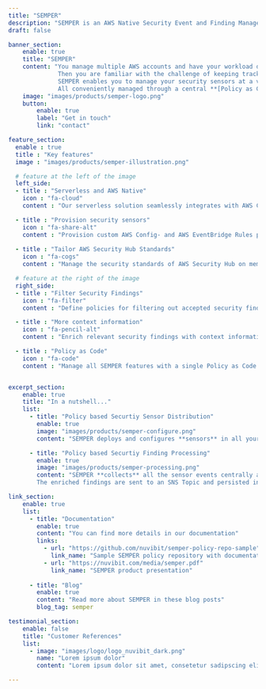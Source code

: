 ```yaml
---
title: "SEMPER"
description: "SEMPER is an AWS Native Security Event and Finding Management solution that allows you to manage your security sensors at a very granular level in a consistent and auditable way and to automatically filter accepted security findings."
draft: false

banner_section:
    enable: true
    title: "SEMPER"
    content: "You manage multiple AWS accounts and have your workload distributed in multiple AWS regions?<br>
              Then you are familiar with the challenge of keeping track of the security compliance of your AWS resources and managing security events in real time.<br><br>
              SEMPER enables you to manage your security sensors at a very granular level in a consistent and auditable way and automatically filter accepted security findings.<br>
              All conveniently managed through a central **[Policy as Code](/faq/#pac 'What is Security / Policy as Code?')** repository."
    image: "images/products/semper-logo.png"
    button:
        enable: true
        label: "Get in touch"
        link: "contact"

feature_section:
  enable : true
  title : "Key features"
  image : "images/products/semper-illustration.png"

  # feature at the left of the image
  left_side:
  - title : "Serverless and AWS Native"
    icon : "fa-cloud"
    content : "Our serverless solution seamlessly integrates with AWS Config, AWS CloudTrail, AWS Security Hub and Amazon GuardDuty."

  - title : "Provision security sensors"
    icon : "fa-share-alt"
    content : "Provision custom AWS Config- and AWS EventBridge Rules precisely in all your required accounts."
    
  - title : "Tailor AWS Security Hub Standards"
    icon : "fa-cogs"
    content : "Manage the security standards of AWS Security Hub on member-account level."

  # feature at the right of the image
  right_side:
  - title : "Filter Security Findings"
    icon : "fa-filter"
    content : "Define policies for filtering out accepted security findings and automated reflection to AWS Security Hub and Amazon GuardDuty."

  - title : "More context information"
    icon : "fa-pencil-alt"
    content : "Enrich relevant security findings with context information like account tags for better post processing."

  - title : "Policy as Code"
    icon : "fa-code"
    content : "Manage all SEMPER features with a single Policy as Code repository."


excerpt_section:
    enable: true
    title: "In a nutshell..."
    list:
      - title: "Policy based Securtiy Sensor Distribution"
        enable: true
        image: "images/products/semper-configure.png"
        content: "SEMPER deploys and configures **sensors** in all your AWS Accounts based on predefined policy sets that you can customize and extend. The sensors are built on the cloud native services AWS Security Hub, AWS CloudTrail, AWS Config and Amazon GuardDuty. We continuously extend and optimize the policy sets to meet **security best practices and compliance standards**."

      - title: "Policy based Securtiy Finding Processing"
        enable: true
        image: "images/products/semper-processing.png"
        content: "SEMPER **collects** all the sensor events centrally and **enriches** them with important metadata like source account tags, context from AWS Organizations and policy based infos. Furthermore, SEMPER is capable of **suppressing and filtering** false positives based on your predefined rules.
        The enriched findings are sent to an SNS Topic and persisted in a CloudWatch Logs stream. From there you can either **pass** them for further analysis to a third party tool of your choice (Splunk, Logstash, AWS QuickSight, etc) or you can go a step further and implement [auto-remediation](/faq#autoremediation 'What is auto-remediation?') for certain findings."

link_section:
    enable: true
    list:
      - title: "Documentation"
        enable: true
        content: "You can find more details in our documentation"
        links:
          - url: "https://github.com/nuvibit/semper-policy-repo-sample"
            link_name: "Sample SEMPER policy repository with documentation"
          - url: "https://nuvibit.com/media/semper.pdf"
            link_name: "SEMPER product presentation"
      
      - title: "Blog"
        enable: true
        content: "Read more about SEMPER in these blog posts"
        blog_tag: semper

testimonial_section:
    enable: false
    title: "Customer References"
    list:
      - image: "images/logo/logo_nuvibit_dark.png"
        name: "Lorem ipsum dolor"
        content: "Lorem ipsum dolor sit amet, consetetur sadipscing elitr, sed diam nonumy eirmod tempor invidunt"

---
```

